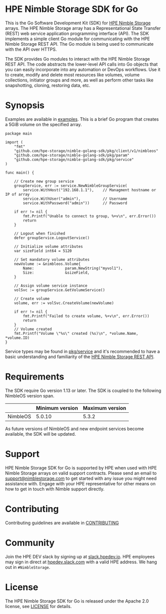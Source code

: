 # HPE Nimble Storage SDK for Go
This is the Go Software Development Kit (SDK) for [HPE Nimble Storage](http://hpe.com/storage/nimblestorage) arrays. The HPE Nimble Storage array has a Representational State Transfer (REST) web service application programming interface (API). The SDK implements a simple client Go module for communicating with the HPE Nimble Storage REST API. The Go module is being used to communicate with the API over HTTPS.

The SDK provides Go modules to interact with the HPE Nimble Storage REST API. The code abstracts the lower-level API calls into Go objects that you can easily incorporate into any automation or DevOps workflows. Use it to create, modify and delete most resources like volumes, volume collections, initiator groups and more, as well as perform other tasks like snapshotting, cloning, restoring data, etc.

# Synopsis

Examples are available in [examples](examples). This is a brief Go program that creates a 5GiB volume on the specified array.

```
package main

import (
	"fmt"
	"github.com/hpe-storage/nimble-golang-sdk/pkg/client/v1/nimbleos"
	"github.com/hpe-storage/nimble-golang-sdk/pkg/param"
	"github.com/hpe-storage/nimble-golang-sdk/pkg/service"
)

func main() {

	// Create new group service
	groupService, err := service.NewNimbleGroupService(
		service.WithHost("192.168.1.1"),	// Managment hostname or IP of array
		service.WithUser("admin"),			// Username
		service.WithPassword("admin"))		// Password

	if err != nil {
		fmt.Printf("Unable to connect to group, %+v\n", err.Error())
		return
	}

	// Logout when finished
	defer groupService.LogoutService()

	// Initialize volume attributes
	var sizeField int64 = 5120

	// Set mandatory volume attributes
	newVolume := &nimbleos.Volume{
		Name:              param.NewString("myvol1"),
		Size:              &sizeField,
	}

	// Assign volume service instance
	volSvc := groupService.GetVolumeService()

	// Create volume
	volume, err := volSvc.CreateVolume(newVolume)

	if err != nil {
		fmt.Printf("Failed to create volume, %+v\n", err.Error())
		return
	}
	// Volume created
	fmt.Printf("Volume \"%s\" created (%s)\n", *volume.Name, *volume.ID)
}
```

Service types may be found in [pkg/service](pkg/service) and it's recommended to have a basic understanding and familiarity of the [HPE Nimble Storage REST API](https://infosight.hpe.com/InfoSight/media/cms/active/public/pubs_REST_API_Reference_NOS_53x.whz).

# Requirements

The SDK require Go version 1.13 or later. The SDK is coupled to the following NimbleOS version span.

|          | Minimum version | Maximum version |
| -------- | --------------- | --------------- |
| NimbleOS | 5.0.10          | 5.3.2           |

As future versions of NimbleOS and new endpoint services become available, the SDK will be updated.

# Support

HPE Nimble Storage SDK for Go is supported by HPE when used with HPE Nimble Storage arrays on valid support contracts. Please send an email to [support@nimblestorage.com](mailto:support@nimblestorage.com) to get started with any issue you might need assistance with. Engage with your HPE representative for other means on how to get in touch with Nimble support directly.

# Contributing

Contributing guidelines are available in [CONTRIBUTING](CONTRIBUTING.md)

# Community

Join the HPE DEV slack by signing up at [slack.hpedev.io](https://slack.hpedev.io). HPE employees may sign in direct at [hpedev.slack.com](https://hpedev.slack.com) with a valid HPE address. We hang out in `#NimbleStorage`.

# License

The HPE Nimble Storage SDK for Go is released under the Apache 2.0 license, see [LICENSE](LICENSE) for details.
